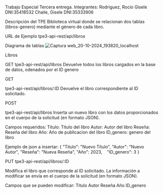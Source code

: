 Trabajo Especial Tercera entrega.
Integrantes:
Rodriguez, Rocio Gisele DNI:35418532
Chaile, Gisele DNI:35333906


Descripción del TPE
Biblioteca virtual donde se relacionan dos tablas (libros-genero) mediante el género de cada libro.

URL de Ejemplo
tpe3-api-rest/api/libros



Diagrama de tablas 
![Captura web_20-10-2024_193820_localhost](https://github.com/user-attachments/assets/0aafb821-8f59-4bb9-97d6-47098f9dc0fc)

Libros

GET 
tpe3-api-rest/api/libros
Devuelve todos los libros cargados en la base de datos, odenados por el ID genero

GET 

tpe3-api-rest/api/libros/:ID
Devuelve el libro correspondiente al ID solicitado.

POST

tpe3-api-rest/api/libros
Inserta un nuevo libro con los datos proporcionados en el cuerpo de la solicitud (en formato JSON).


Campos requeridos:
  Titulo: Titulo del libro
  Autor: Autor del libro
  Reseña: Reseña del libro
  Año: Año de publicacion del libro
  ID_genero: genero del libro
  

Ejemplo de json a insertar:
      {
        "Titulo": "Nuevo Título",
        "Autor": "Nuevo Autor",
        "Reseña": "Nueva Reseña",
        "Año": 2023,
        "ID_genero": 3
      }

PUT tpe3-api-rest/api/libros/:ID

Modifica el libro que corresponde al ID solicitado. La información a modificar se envía en el cuerpo de la solicitud (en formato JSON).

Campos que se pueden modificar:
  Titulo
  Autor
  Reseña
  Año
  ID_genero




